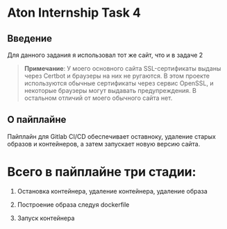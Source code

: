 # Aton Internship Task 4

## Введение

Для данного задания я использовал тот же сайт, что и в задаче 2

> **Примечание**: У моего основного сайта SSL-сертификаты выданы через Certbot и браузеры на них не ругаются. В этом проекте используются обычные сертификаты через сервис OpenSSL, и некоторые браузеры могут выдавать предупреждения. В остальном отличий от моего обычного сайта нет.

## О пайплайне

Пайплайн для Gitlab CI/CD обеспечивает оставноку, удаление старых образов и контейнеров, а затем запускает новую версию сайта.

# Всего в пайплайне три стадии:

1. Остановка контейнера, удаление контейнера, удаление образа

2. Построение образа следуя dockerfile

3. Запуск контейнера
